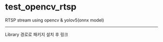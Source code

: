 # test_opencv_rtsp
RTSP stream using opencv &amp; yolov5(onnx model)

-------------------------------------------

Library 경로로 패키지 설치 후 링크
